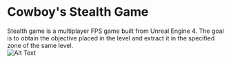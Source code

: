 Cowboy's Stealth Game
=====================
Stealth game is a multiplayer FPS game built from Unreal Engine 4. The goal is to obtain the objective placed in the level and extract
it in the specified zone of the same level.
<br>
![Alt Text](/Repofiles/StealthGame.png)
